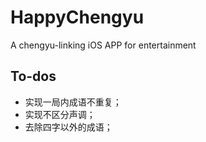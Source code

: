# HappyChengyu

A chengyu-linking iOS APP for entertainment

## To-dos

- 实现一局内成语不重复；
- 实现不区分声调；
- 去除四字以外的成语；